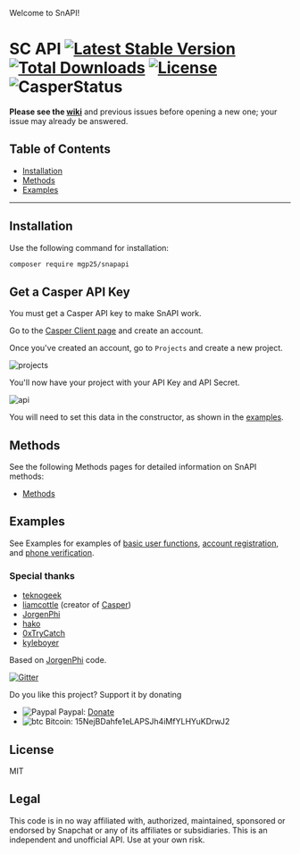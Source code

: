 Welcome to SnAPI!

# SC API [![Latest Stable Version](https://poser.pugx.org/mgp25/snapapi/v/stable)](https://packagist.org/packages/mgp25/snapapi) [![Total Downloads](https://poser.pugx.org/mgp25/snapapi/downloads)](https://packagist.org/packages/mgp25/snapapi) [![License](https://poser.pugx.org/mgp25/snapapi/license)](https://packagist.org/packages/mgp25/snapapi) ![CasperStatus](https://www.mgp25.com/cstatus/status.svg)

**Please see the [wiki](https://github.com/mgp25/SC-API/wiki)** and previous issues before opening a new one; your issue may already be answered.

## Table of Contents

* [Installation](readme##Installation)
* [Methods](readme##Methods)
* [Examples](readme##Examples)

----------

## Installation

Use the following command for installation:

```sh
composer require mgp25/snapapi
```

## Get a Casper API Key

You must get a Casper API key to make SnAPI work.

Go to the [Casper Client page](https://clients.casper.io/login.php) and create an account.

Once you've created an account, go to `Projects` and create a new project.

![projects](http://s2.postimg.org/r7olutpah/projects.png)

You'll now have your project with your API Key and API Secret.

![api](http://s2.postimg.org/vi39qeudl/api.png)

You will need to set this data in the constructor, as shown in the [examples](src/examples).

## Methods

See the following Methods pages for detailed information on SnAPI methods:

* [Methods](src/methods/accountmethods.md)


## Examples

See Examples for examples of [basic user functions](src/examples/exampleFunctional.php), [account registration](src/examples/registerTool.php), and [phone verification](src/examples/verifyPhone.php).

### Special thanks

- [teknogeek](https://github.com/teknogeek)
- [liamcottle](https://github.com/liamcottle) (creator of [Casper](https://casper.io/))
- [JorgenPhi](https://github.com/JorgenPhi)
- [hako](https://github.com/hako)
- [0xTryCatch](https://github.com/0xTryCatch)
- [kyleboyer](https://github.com/kyleboyer)

Based on [JorgenPhi](https://github.com/JorgenPhi/php-snapchat) code.

[![Gitter](https://badges.gitter.im/Join%20Chat.svg)](https://gitter.im/mgp25/SC-API)

Do you like this project? Support it by donating

- ![Paypal](https://raw.githubusercontent.com/reek/anti-adblock-killer/gh-pages/images/paypal.png) Paypal: [Donate](https://www.paypal.com/cgi-bin/webscr?cmd=_s-xclick&hosted_button_id=QZY4JX3P7278Y)
- ![btc](https://camo.githubusercontent.com/4bc31b03fc4026aa2f14e09c25c09b81e06d5e71/687474703a2f2f7777772e6d6f6e747265616c626974636f696e2e636f6d2f696d672f66617669636f6e2e69636f) Bitcoin: 15NejBDahfe1eLAPSJh4iMfYLHYuKDrwJ2

## License
MIT

## Legal

This code is in no way affiliated with, authorized, maintained, sponsored or endorsed by Snapchat or any of its affiliates or subsidiaries. This is an independent and unofficial API. Use at your own risk.
